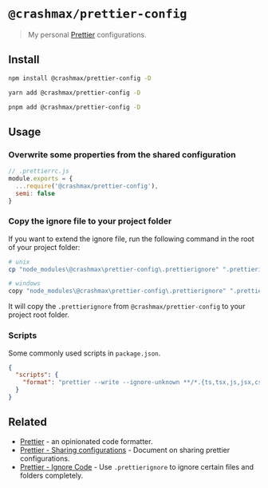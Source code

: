 # `@crashmax/prettier-config`

> My personal [Prettier](https://prettier.io) configurations.

## Install

```sh
npm install @crashmax/prettier-config -D
```

```sh
yarn add @crashmax/prettier-config -D
```

```sh
pnpm add @crashmax/prettier-config -D
```

## Usage

### Overwrite some properties from the shared configuration

```js
// .prettierrc.js
module.exports = {
  ...require('@crashmax/prettier-config'),
  semi: false
}
```

### Copy the ignore file to your project folder

If you want to extend the ignore file, run the following command in the root of your project folder:

```bash
# unix
cp "node_modules\@crashmax\prettier-config\.prettierignore" ".prettierignore"

# windows
copy "node_modules\@crashmax\prettier-config\.prettierignore" ".prettierignore"
```

It will copy the `.prettierignore` from `@crashmax/prettier-config` to your project root folder.

### Scripts

Some commonly used scripts in `package.json`.

```json
{
  "scripts": {
    "format": "prettier --write --ignore-unknown **/*.{ts,tsx,js,jsx,css}",
  }
}
```

## Related

- [Prettier](https://github.com/prettier/prettier) - an opinionated code formatter.
- [Prettier - Sharing configurations](https://prettier.io/docs/en/configuration.html#sharing-configurations) - Document on sharing prettier configurations.
- [Prettier - Ignore Code](https://prettier.io/docs/en/ignore.html) - Use `.prettierignore` to ignore certain files and folders completely.
